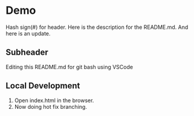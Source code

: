 # Demo

Hash sign(#) for header. Here is the description for the README.md. And here is an update.

## Subheader

Editing this README.md for git bash using VSCode

## Local Development

1. Open index.html in the browser.
2. Now doing hot fix branching.